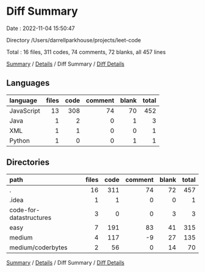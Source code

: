 # Diff Summary

Date : 2022-11-04 15:50:47

Directory /Users/darrellparkhouse/projects/leet-code

Total : 16 files,  311 codes, 74 comments, 72 blanks, all 457 lines

[Summary](results.md) / [Details](details.md) / Diff Summary / [Diff Details](diff-details.md)

## Languages
| language | files | code | comment | blank | total |
| :--- | ---: | ---: | ---: | ---: | ---: |
| JavaScript | 13 | 308 | 74 | 70 | 452 |
| Java | 1 | 2 | 0 | 1 | 3 |
| XML | 1 | 1 | 0 | 0 | 1 |
| Python | 1 | 0 | 0 | 1 | 1 |

## Directories
| path | files | code | comment | blank | total |
| :--- | ---: | ---: | ---: | ---: | ---: |
| . | 16 | 311 | 74 | 72 | 457 |
| .idea | 1 | 1 | 0 | 0 | 1 |
| code-for-datastructures | 3 | 0 | 0 | 3 | 3 |
| easy | 7 | 191 | 83 | 41 | 315 |
| medium | 4 | 117 | -9 | 27 | 135 |
| medium/coderbytes | 2 | 56 | 0 | 14 | 70 |

[Summary](results.md) / [Details](details.md) / Diff Summary / [Diff Details](diff-details.md)